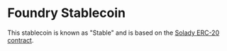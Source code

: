 # Foundry Stablecoin

This stablecoin is known as "Stable" and is based on the [Solady ERC-20 contract](https://github.com/Vectorized/solady/blob/main/src/tokens/ERC20.sol).
